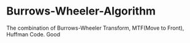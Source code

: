 # Burrows-Wheeler-Algorithm
The combination of Burrows-Wheeler Transform, MTF(Move to Front), Huffman Code. Good 
